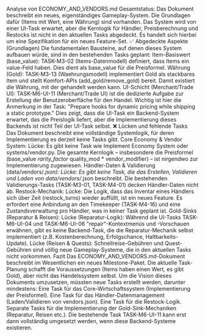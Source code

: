 Analyse von ECONOMY_AND_VENDORS.md
Gesamtstatus: Das Dokument beschreibt ein neues, eigenständiges Gameplay-System. Die Grundlagen dafür (Items mit Wert, eine Währung) sind vorhanden. Das System wird von einer UI-Task erwartet, aber die Kernlogik für Händler, Preisberechnung und Restocks ist nicht in den aktuellen Tasks abgedeckt. Es handelt sich hierbei um eine Spezifikation für ein neues Feature-Set.
✅ Abgedeckte Aspekte (Grundlagen)
Die fundamentalen Bausteine, auf denen dieses System aufbauen würde, sind in den bestehenden Tasks geplant:
Item-Basiswert (base_value):
TASK-M3-02 (Items-Datenmodell) definiert, dass Items ein value-Feld haben. Dies dient als base_value für die Preisformel.
Währung (Gold):
TASK-M3-13 (Waehrungsmodell) implementiert Gold als stackbares Item und stellt Komfort-APIs (add_gold/remove_gold) bereit. Damit existiert die Währung, mit der gehandelt werden kann.
UI-Schicht (Merchant/Trade UI):
TASK-M6-UI-11 (Merchant/Trade UI) ist die dedizierte Aufgabe zur Erstellung der Benutzeroberfläche für den Handel. Wichtig ist hier die Anmerkung in der Task: "Prepare hooks for dynamic pricing while shipping a static prototype." Dies zeigt, dass die UI-Task ein Backend-System erwartet, das die Preislogik liefert, aber die Implementierung dieses Backends ist nicht Teil der UI-Task selbst.
❌ Lücken und fehlende Tasks
Das Dokument beschreibt eine vollständige Systemlogik, für deren Implementierung es derzeit keine Tasks gibt.
Core Economy & Vendor System:
Lücke: Es gibt keine Task wie Implement Economy System oder systems/vendor.py. Die gesamte Kernlogik – insbesondere die Preisformel (base_value *rarity_factor* quality_mod * vendor_modifier) – ist nirgendwo zur Implementierung zugewiesen.
Händler-Daten & Validierung (data/vendors/*.json):
Lücke: Es gibt keine Task, die das Erstellen, Validieren und Laden von data/vendors/*.json beschreibt. Die bestehenden Validierungs-Tasks (TASK-M3-01, TASK-M4-01) decken Händler-Daten nicht ab.
Restock-Mechanik:
Lücke: Die Logik, dass das Inventar eines Händlers sich über Zeit (restock_turns) wieder auffüllt, ist ein neues Feature. Es erfordert eine Anbindung an den Timekeeper (TASK-M4-16) und eine Zustandsverwaltung pro Händler, was in keiner Task geplant ist.
Gold-Sinks (Reparatur & Reisen):
Lücke (Reparatur-Logik): Während die UI-Tasks TASK-M6-UI-04 und TASK-M6-UI-06 "repair"-Kontextmenüs und -Vorschauen erwähnen, gibt es keine Backend-Task, die die Reparatur-Mechanik selbst implementiert (z.B. Kostenberechnung, Erfolgschance, Haltbarkeits-Update).
Lücke (Reisen & Quests): Schnellreise-Gebühren und Quest-Gebühren sind völlig neue Gameplay-Systeme, die in den aktuellen Tasks nicht vorkommen.
Fazit
Das ECONOMY_AND_VENDORS.md-Dokument beschreibt im Wesentlichen ein neues Milestone-Paket.
Die aktuelle Task-Planung schafft die Voraussetzungen (Items haben einen Wert, es gibt Gold), aber nicht das Handelssystem selbst. Um die Vision dieses Dokuments umzusetzen, müssten neue Tasks erstellt werden, darunter mindestens:
Eine Task für das Core-Wirtschaftssystem (Implementierung der Preisformel).
Eine Task für das Händler-Datenmanagement (Laden/Validieren von vendors.json).
Eine Task für die Restock-Logik.
Separate Tasks für die Implementierung der Gold-Sink-Mechaniken (Reparatur, Reisen etc.).
Die bestehende Task TASK-M6-UI-11 kann erst dann vollständig umgesetzt werden, wenn diese Backend-Systeme existieren.
